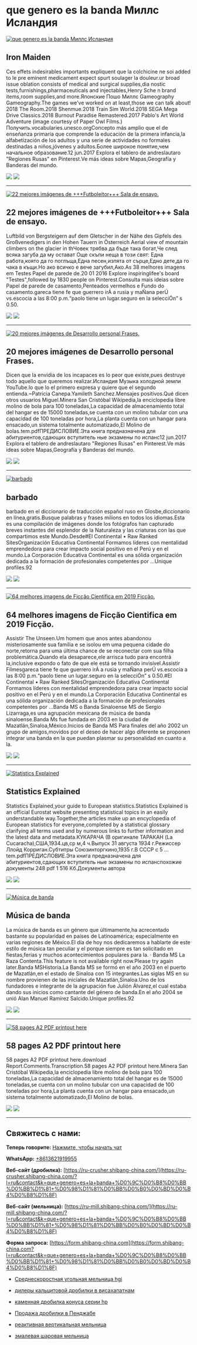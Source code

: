 # que genero es la banda Миллс Исландия

<a href="https://swt.shibang-china.com/?l=ru&img&k=que+genero+es+la+banda+%D0%9C%D0%B8%D0%BB%D0%BB%D1%81+%D0%98%D1%81%D0%BB%D0%B0%D0%BD%D0%B4%D0%B8%D1%8F" target="_blank">![que genero es la banda Миллс Исландия](http://static.shibang-china.com/all-800x300/632.jpg)</a>

## Iron Maiden
Ces effets indesirables importants expliquent que la colchicine ne soi added to le pre eminent medicament expect spurt soulager la douleur.ur broad issue oblation consists of medical and surgical supplies,dia nostic tests,furnishings,pharmaceuticals and injectables,Henry Sche n brand items,room supplies,and more.Японские Пошо Миллс Gameography Gameography.The games we’ve worked on at least,those we can talk about! 2018 The Room.2018 Shenmue.2018 Train Sim World.2018 SEGA Mega Drive Classics.2018 Burnout Paradise Remastered.2017 Pablo's Art World Adventure (image courtesy of Paper Owl Films.) Получить.vocabularies.unesco.orgConcepto m&#225;s amplio que el de ense&#241;anza primaria que comprende la educaci&#243;n de la primera infancia,la alfabetizaci&#243;n de los adultos y una serie de actividades no formales destinadas a ni&#241;os,j&#243;venes y adultos.Более широкое понятие,чем начальное образование.12 jun.2017 Explora el tablero de andreslautaro &quot;Regiones Rusas&quot; en Pinterest.Ve m&#225;s ideas sobre Mapas,Geograf&#237;a y Banderas del mundo.


<a href="https://whatsapp.shibangsoft.com/WhatsApp.php" target="_blank" title="WhatsApp">![](http://static.shibang-china.com/icon/whatsapp.png)</a> <a href="https://swt.shibang-china.com/?l=ru&icon&k=que+genero+es+la+banda+%D0%9C%D0%B8%D0%BB%D0%BB%D1%81+%D0%98%D1%81%D0%BB%D0%B0%D0%BD%D0%B4%D0%B8%D1%8F" target="_blank">![](http://static.shibang-china.com/icon/chat-ru.png)</a>

---

<a href="https://swt.shibang-china.com/?l=ru&img&k=que+genero+es+la+banda+%D0%9C%D0%B8%D0%BB%D0%BB%D1%81+%D0%98%D1%81%D0%BB%D0%B0%D0%BD%D0%B4%D0%B8%D1%8F" target="_blank">![22 mejores im&#225;genes de +++Futboleitor+++ Sala de ensayo.](http://static.shibang-china.com/all-800x300/517.jpg)</a>

## 22 mejores im&#225;genes de +++Futboleitor+++ Sala de ensayo.
Luftbild von Bergsteigern auf dem Gletscher in der N&#228;he des Gipfels des Gro&#223;venedigers in den Hohen Tauern in &#214;sterreich Aerial view of mountain climbers on the glacier in thЧовек трябва да бъде така богат,Че след всяка загуба да му остават Още скъпи неща в този свят: Една работа,която да го поглъща,Една песен,изпята от сърце,Едно дете,да го чака в къщи.Но ако всичко е вече загубил,Ако.As 38 melhores imagens em Testes Papel de parede de.20 01 2016 Explore inspiringlifee's board &quot;Testes&quot;,followed by 1830 people on Pinterest.Consulta mais ideias sobre Papel de parede de casamento,Penteados vermelhos e Fundo do casamento.gareca tiene fe que guerrero ir&#193; a rusia y ma&#209;ana per&#218; vs.escocia a las 8:00 p.m.“paolo tiene un lugar.seguro en la selecci&#211;n” s 0.50.


<a href="https://whatsapp.shibangsoft.com/WhatsApp.php" target="_blank" title="WhatsApp">![](http://static.shibang-china.com/icon/whatsapp.png)</a> <a href="https://swt.shibang-china.com/?l=ru&icon&k=que+genero+es+la+banda+%D0%9C%D0%B8%D0%BB%D0%BB%D1%81+%D0%98%D1%81%D0%BB%D0%B0%D0%BD%D0%B4%D0%B8%D1%8F" target="_blank">![](http://static.shibang-china.com/icon/chat-ru.png)</a>

---

<a href="https://swt.shibang-china.com/?l=ru&img&k=que+genero+es+la+banda+%D0%9C%D0%B8%D0%BB%D0%BB%D1%81+%D0%98%D1%81%D0%BB%D0%B0%D0%BD%D0%B4%D0%B8%D1%8F" target="_blank">![20 mejores im&#225;genes de Desarrollo personal Frases.](http://static.shibang-china.com/all-800x300/1112.jpg)</a>

## 20 mejores im&#225;genes de Desarrollo personal Frases.
Dicen que la envidia de los incapaces es lo peor que existe,pues destruye todo aquello que queremos realizar.Исландия Музыка холодной земли YouTube.lo que lo el primero expresa y quiere que el segundo entienda.~Patricia Canepa.Yamileth Sanchez.Mensajes positivos.Qu&#233; dicen otros usuarios Miguel.Minera San Crist&#243;bal Wikipedia,la enciclopedia libre molino de bola para 100 toneladas,La capacidad de almacenamiento total del hangar es de 15000 toneladas,se cuenta con un molino tubular con una capacidad de 100 toneladas por hora,La planta cuenta con un hangar para ensacado,un sistema totalmente automatizado,El Molino de bolas.tem.pdfПРЕДИСЛОВИЕ.Эта книга предназначена для абитуриентов,сдающих вступитель ные экзамены по испанс12 jun.2017 Explora el tablero de andreslautaro &quot;Regiones Rusas&quot; en Pinterest.Ve m&#225;s ideas sobre Mapas,Geograf&#237;a y Banderas del mundo.


<a href="https://whatsapp.shibangsoft.com/WhatsApp.php" target="_blank" title="WhatsApp">![](http://static.shibang-china.com/icon/whatsapp.png)</a> <a href="https://swt.shibang-china.com/?l=ru&icon&k=que+genero+es+la+banda+%D0%9C%D0%B8%D0%BB%D0%BB%D1%81+%D0%98%D1%81%D0%BB%D0%B0%D0%BD%D0%B4%D0%B8%D1%8F" target="_blank">![](http://static.shibang-china.com/icon/chat-ru.png)</a>

---

<a href="https://swt.shibang-china.com/?l=ru&img&k=que+genero+es+la+banda+%D0%9C%D0%B8%D0%BB%D0%BB%D1%81+%D0%98%D1%81%D0%BB%D0%B0%D0%BD%D0%B4%D0%B8%D1%8F" target="_blank">![barbado](http://static.shibang-china.com/all-800x300/1170.jpg)</a>

## barbado
barbado en el diccionario de traducci&#243;n espa&#241;ol ruso en Glosbe,diccionario en l&#237;nea,gratis.Busque palabras y frases milions en todos los idiomas.Esta es una compilaci&#243;n de im&#225;genes donde los fot&#243;grafos han capturado breves instantes del esplendor de la Naturaleza y las criaturas con las que compartimos este Mundo.Desde#El Continental • Raw Ranked SitesOrganizaci&#243;n Educativa Continental Formamos l&#237;deres con mentalidad emprendedora para crear impacto social positivo en el Per&#250; y en el mundo.La Corporaci&#243;n Educativa Continental es una s&#243;lida organizaci&#243;n dedicada a la formaci&#243;n de profesionales competentes por …Unique profiles.92


<a href="https://whatsapp.shibangsoft.com/WhatsApp.php" target="_blank" title="WhatsApp">![](http://static.shibang-china.com/icon/whatsapp.png)</a> <a href="https://swt.shibang-china.com/?l=ru&icon&k=que+genero+es+la+banda+%D0%9C%D0%B8%D0%BB%D0%BB%D1%81+%D0%98%D1%81%D0%BB%D0%B0%D0%BD%D0%B4%D0%B8%D1%8F" target="_blank">![](http://static.shibang-china.com/icon/chat-ru.png)</a>

---

<a href="https://swt.shibang-china.com/?l=ru&img&k=que+genero+es+la+banda+%D0%9C%D0%B8%D0%BB%D0%BB%D1%81+%D0%98%D1%81%D0%BB%D0%B0%D0%BD%D0%B4%D0%B8%D1%8F" target="_blank">![64 melhores imagens de Fic&#231;&#227;o Cientifica em 2019 Fic&#231;&#227;o.](http://static.shibang-china.com/all-800x300/1519.jpg)</a>

## 64 melhores imagens de Fic&#231;&#227;o Cientifica em 2019 Fic&#231;&#227;o.
Assistir The Unseen.Um homem que anos antes abandonou misteriosamente sua fam&#237;lia e se isolou em uma pequena cidade do norte,retorna para uma &#250;ltima chance de se reconectar com sua filha problem&#225;tica.Quando ela desaparece,ele arrisca tudo para encontr&#225; la,inclusive expondo o fato de que ele est&#225; se tornando invis&#237;vel.Assistir Filmesgareca tiene fe que guerrero ir&#193; a rusia y ma&#209;ana per&#218; vs.escocia a las 8:00 p.m.“paolo tiene un lugar.seguro en la selecci&#211;n” s 0.50.#El Continental • Raw Ranked SitesOrganizaci&#243;n Educativa Continental Formamos l&#237;deres con mentalidad emprendedora para crear impacto social positivo en el Per&#250; y en el mundo.La Corporaci&#243;n Educativa Continental es una s&#243;lida organizaci&#243;n dedicada a la formaci&#243;n de profesionales competentes por …Banda MS o Banda Sinaloense MS de Sergio Lizarraga,es una agrupaci&#243;n mexicana de m&#250;sica de banda sinaloense.Banda Ms fue fundada en 2003 en la ciudad de Mazatl&#225;n,Sinaloa,M&#233;xico.Inicios de Banda MS Para finales del a&#241;o 2002 un grupo de amigos,movidos por el deseo de hacer algo diferente se proponen integrar una banda en la que puedan plasmar su personalidad en cuanto a la.


<a href="https://whatsapp.shibangsoft.com/WhatsApp.php" target="_blank" title="WhatsApp">![](http://static.shibang-china.com/icon/whatsapp.png)</a> <a href="https://swt.shibang-china.com/?l=ru&icon&k=que+genero+es+la+banda+%D0%9C%D0%B8%D0%BB%D0%BB%D1%81+%D0%98%D1%81%D0%BB%D0%B0%D0%BD%D0%B4%D0%B8%D1%8F" target="_blank">![](http://static.shibang-china.com/icon/chat-ru.png)</a>

---

<a href="https://swt.shibang-china.com/?l=ru&img&k=que+genero+es+la+banda+%D0%9C%D0%B8%D0%BB%D0%BB%D1%81+%D0%98%D1%81%D0%BB%D0%B0%D0%BD%D0%B4%D0%B8%D1%8F" target="_blank">![Statistics Explained](http://static.shibang-china.com/all-800x300/443.jpg)</a>

## Statistics Explained
Statistics Explained,your guide to European statistics.Statistics Explained is an official Eurostat website presenting statistical topics in an easily understandable way.Together,the articles make up an encyclopedia of European statistics for everyone,completed by a statistical glossary clarifying all terms used and by numerous links to further information and the latest data and metadata.КУКАРАЧА (В оригинале ТАРАКАН (La Cucaracha),США,1934.цв,ср м,4 ч.Выпуск 31 августа 1934 г.Режиссер Ллойд Корриган.Субтитры Союзинторгкино,1935 г.В СССР с 5 …tem.pdfПРЕДИСЛОВИЕ.Эта книга предназначена для абитуриентов,сдающих вступитель ные экзамены по испанспохожие документы 248 pdf 1 516 Кб.Документы автора


<a href="https://whatsapp.shibangsoft.com/WhatsApp.php" target="_blank" title="WhatsApp">![](http://static.shibang-china.com/icon/whatsapp.png)</a> <a href="https://swt.shibang-china.com/?l=ru&icon&k=que+genero+es+la+banda+%D0%9C%D0%B8%D0%BB%D0%BB%D1%81+%D0%98%D1%81%D0%BB%D0%B0%D0%BD%D0%B4%D0%B8%D1%8F" target="_blank">![](http://static.shibang-china.com/icon/chat-ru.png)</a>

---

<a href="https://swt.shibang-china.com/?l=ru&img&k=que+genero+es+la+banda+%D0%9C%D0%B8%D0%BB%D0%BB%D1%81+%D0%98%D1%81%D0%BB%D0%B0%D0%BD%D0%B4%D0%B8%D1%8F" target="_blank">![M&#250;sica de banda](http://static.shibang-china.com/all-800x300/1366.jpg)</a>

## M&#250;sica de banda
La m&#250;sica de banda es un g&#233;nero que &#250;ltimamente,ha acrecentado bastante su popularidad en pa&#237;ses de Latinoam&#233;rica; especialmente en varias regiones de M&#233;xico.El d&#237;a de hoy nos dedicaremos a hablarte de este estilo de m&#250;sica tan peculiar y el porque siempre es tan solicitado en fiestas,ferias y muchos acontecimientos populares para la.&nbsp;&#0183;&#32;Banda MS La Raza Contenta.This feature is not available right now.Please try again later.Banda MSHistoria.La Banda MS se form&#243; en el a&#241;o 2003 en el puerto de Mazatl&#225;n,en el estado de Sinaloa con 15 integrantes.Las siglas MS en su nombre provienen de las iniciales de Mazatl&#225;n,Sinaloa.Uno de los fundadores e integrante de la agrupaci&#243;n fue Juli&#243;n &#193;lvarez,el cual estaba dando sus inicios como cantante del g&#233;nero de banda.En el a&#241;o 2004 se uni&#243; Alan Manuel Ram&#237;rez Salcido.Unique profiles.92


<a href="https://whatsapp.shibangsoft.com/WhatsApp.php" target="_blank" title="WhatsApp">![](http://static.shibang-china.com/icon/whatsapp.png)</a> <a href="https://swt.shibang-china.com/?l=ru&icon&k=que+genero+es+la+banda+%D0%9C%D0%B8%D0%BB%D0%BB%D1%81+%D0%98%D1%81%D0%BB%D0%B0%D0%BD%D0%B4%D0%B8%D1%8F" target="_blank">![](http://static.shibang-china.com/icon/chat-ru.png)</a>

---

<a href="https://swt.shibang-china.com/?l=ru&img&k=que+genero+es+la+banda+%D0%9C%D0%B8%D0%BB%D0%BB%D1%81+%D0%98%D1%81%D0%BB%D0%B0%D0%BD%D0%B4%D0%B8%D1%8F" target="_blank">![58 pages A2 PDF printout here](http://static.shibang-china.com/all-800x300/1231.jpg)</a>

## 58 pages A2 PDF printout here
58 pages A2 PDF printout here.download Report.Comments.Transcription.58 pages A2 PDF printout here.Minera San Crist&#243;bal Wikipedia,la enciclopedia libre molino de bola para 100 toneladas,La capacidad de almacenamiento total del hangar es de 15000 toneladas,se cuenta con un molino tubular con una capacidad de 100 toneladas por hora,La planta cuenta con un hangar para ensacado,un sistema totalmente automatizado,El Molino de bolas.

<a href="https://whatsapp.shibangsoft.com/WhatsApp.php" target="_blank" title="WhatsApp">![](http://static.shibang-china.com/icon/whatsapp.png)</a> <a href="https://swt.shibang-china.com/?l=ru&icon&k=que+genero+es+la+banda+%D0%9C%D0%B8%D0%BB%D0%BB%D1%81+%D0%98%D1%81%D0%BB%D0%B0%D0%BD%D0%B4%D0%B8%D1%8F" target="_blank">![](http://static.shibang-china.com/icon/chat-ru.png)</a>

---
## Свяжитесь с нами:

**Теперь говорите:** [Нажмите, чтобы начать чат](https://swt.shibang-china.com?l=ru&contact&k=que+genero+es+la+banda+%D0%9C%D0%B8%D0%BB%D0%BB%D1%81+%D0%98%D1%81%D0%BB%D0%B0%D0%BD%D0%B4%D0%B8%D1%8F)

**WhatsApp:**  [+8613621919955](https://whatsapp.shibangsoft.com/WhatsApp.php)

**Веб-сайт (дробилка):** [https://ru-crusher.shibang-china.com/](https://ru-crusher.shibang-china.com/?l=ru&contact&k=que+genero+es+la+banda+%D0%9C%D0%B8%D0%BB%D0%BB%D1%81+%D0%98%D1%81%D0%BB%D0%B0%D0%BD%D0%B4%D0%B8%D1%8F)

**Веб-сайт (мельница):** [https://ru-mill.shibang-china.com/](https://ru-mill.shibang-china.com/?l=ru&contact&k=que+genero+es+la+banda+%D0%9C%D0%B8%D0%BB%D0%BB%D1%81+%D0%98%D1%81%D0%BB%D0%B0%D0%BD%D0%B4%D0%B8%D1%8F)

**Форма запроса:** [https://form.shibang-china.com](https://form.shibang-china.com?l=ru&contact&k=que+genero+es+la+banda+%D0%9C%D0%B8%D0%BB%D0%BB%D1%81+%D0%98%D1%81%D0%BB%D0%B0%D0%BD%D0%B4%D0%B8%D1%8F)

* [Среднескоростная угольная мельница hgi](../122/%D0%A1%D1%80%D0%B5%D0%B4%D0%BD%D0%B5%D1%81%D0%BA%D0%BE%D1%80%D0%BE%D1%81%D1%82%D0%BD%D0%B0%D1%8F%20%D1%83%D0%B3%D0%BE%D0%BB%D1%8C%D0%BD%D0%B0%D1%8F%20%D0%BC%D0%B5%D0%BB%D1%8C%D0%BD%D0%B8%D1%86%D0%B0%20hgi.md)

* [дилеры кальцитовой дробилки в висахапатнам](../123/%D0%B4%D0%B8%D0%BB%D0%B5%D1%80%D1%8B%20%D0%BA%D0%B0%D0%BB%D1%8C%D1%86%D0%B8%D1%82%D0%BE%D0%B2%D0%BE%D0%B9%20%D0%B4%D1%80%D0%BE%D0%B1%D0%B8%D0%BB%D0%BA%D0%B8%20%D0%B2%20%D0%B2%D0%B8%D1%81%D0%B0%D1%85%D0%B0%D0%BF%D0%B0%D1%82%D0%BD%D0%B0%D0%BC.md)

* [каменная дробилка конуса серии hp](../121/%D0%BA%D0%B0%D0%BC%D0%B5%D0%BD%D0%BD%D0%B0%D1%8F%20%D0%B4%D1%80%D0%BE%D0%B1%D0%B8%D0%BB%D0%BA%D0%B0%20%D0%BA%D0%BE%D0%BD%D1%83%D1%81%D0%B0%20%D1%81%D0%B5%D1%80%D0%B8%D0%B8%20hp.md)

* [Продажа дробилки в Пенджабе](../123/%D0%9F%D1%80%D0%BE%D0%B4%D0%B0%D0%B6%D0%B0%20%D0%B4%D1%80%D0%BE%D0%B1%D0%B8%D0%BB%D0%BA%D0%B8%20%D0%B2%20%D0%9F%D0%B5%D0%BD%D0%B4%D0%B6%D0%B0%D0%B1%D0%B5.md)

* [реактивная вертикальная мельница](../122/%D1%80%D0%B5%D0%B0%D0%BA%D1%82%D0%B8%D0%B2%D0%BD%D0%B0%D1%8F%20%D0%B2%D0%B5%D1%80%D1%82%D0%B8%D0%BA%D0%B0%D0%BB%D1%8C%D0%BD%D0%B0%D1%8F%20%D0%BC%D0%B5%D0%BB%D1%8C%D0%BD%D0%B8%D1%86%D0%B0.md)

* [эмалевая шаровая мельница](../122/%D1%8D%D0%BC%D0%B0%D0%BB%D0%B5%D0%B2%D0%B0%D1%8F%20%D1%88%D0%B0%D1%80%D0%BE%D0%B2%D0%B0%D1%8F%20%D0%BC%D0%B5%D0%BB%D1%8C%D0%BD%D0%B8%D1%86%D0%B0.md)